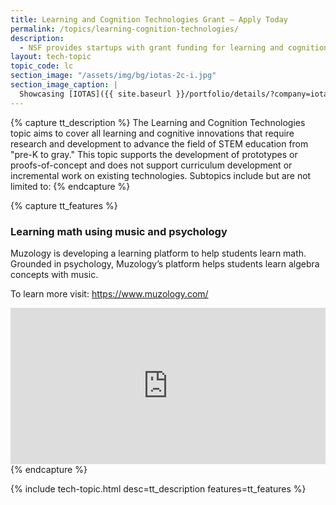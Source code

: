 ```yaml
---
title: Learning and Cognition Technologies Grant – Apply Today
permalink: /topics/learning-cognition-technologies/
description: 
  - NSF provides startups with grant funding for learning and cognition technologies.
layout: tech-topic
topic_code: lc
section_image: "/assets/img/bg/iotas-2c-i.jpg"
section_image_caption: |
  Showcasing [IOTAS]({{ site.baseurl }}/portfolio/details/?company=iotas-inc#iotas-inc)'s' Home app, featuring a unique floor plan view and Smart Stories™.
---
```

{% capture tt_description %}
The Learning and Cognition Technologies topic aims to cover all learning and cognitive innovations that require research and development to advance the field of STEM education from "pre-K to gray." This topic supports the development of prototypes or proofs-of-concept and does not support curriculum development or incremental work on existing technologies. Subtopics include but are not limited to:
{% endcapture %}

{% capture tt_features %}
<div class="usa-section usa-content usa-grid">
  <div class="image-video">
    <div class="usa-width-one-half">
      <h3>Learning math using music and psychology</h3>
      <p>Muzology is developing a learning platform to help students learn math. Grounded in psychology, Muzology’s platform helps students learn algebra concepts with music.</p>
      <p>To learn more visit: <a href="https://www.muzology.com/">https://www.muzology.com/</a></p>
    </div>
    <div class="usa-width-one-half">
      <iframe sandbox="allow-same-origin allow-scripts" title="Muzology" width="100%" height="250" src="https://www.youtube.com/embed/rnUx5iRdHWk?modestbranding=1&showinfo=0&fs=1" frameborder="0" allowfullscreen=""></iframe>
    </div>
  </div>
</div>
<!--
<div class="background-light-blue">
  <div class="usa-section usa-content usa-grid">
   <div class="image-video">
    <div class="usa-width-one-half">
      <iframe sandbox="allow-same-origin allow-scripts" title="KelaHealth" width="100%" height="250" src="https://www.youtube.com/embed/w6oYYZFhzeE?modestbranding=1&showinfo=0&fs=1" frameborder="0" allowfullscreen=""></iframe>
    </div>
     <div class="usa-width-one-half">
      <h3>Improving surgical outcomes with machine learning</h3>
      <p>KelaHealth combines a patient’s data and machine learning to reduce surgical risks. Its platform reduces surgical complications by using patient data and predictive algorithms to create “tailored risk profiles” for patients before surgery.</p>
      <p>To learn more visit: <a href="https://www.kelahealth.com/">https://www.kelahealth.com/</a></p>
    </div>
    
  </div>
  </div>
</div>-->
{% endcapture %}

{% include tech-topic.html desc=tt_description features=tt_features %}
